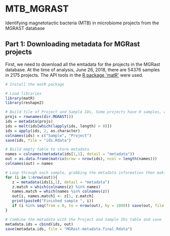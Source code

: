# MTB_MGRAST
Identifying magnetotactic bacteria (MTB) in microbiome projects from the MGRAST database

## Part 1:  Downloading metadata for MGRast projects
First, we need to download all the emtadata for the projects in the MGRast database.  At the time of analysis, June 26, 2018, there are 54376 samples in 2175 projects.  The API tools in the [R package 'matR'](https://github.com/MG-RAST/matR) were used.
```R
# Install the matR package

# Load libraries
library(matR)
library(reshape2)

# Build file of Project and Sample IDs, Some projects have 0 samples, and are ommitted.
projs = rownames(dir.MGRAST())
ids = metadata(projs)
ids = melt(ids[which(lapply(ids, length) > 0)])
ids = apply(ids, 2, as.character)
colnames(ids) = c("Sample", "Project")
save(ids, file = "ids.Rdata")

# Build empty table to store metadata
names = colnames(metadata(ids[1,1], detail = "metadata"))
out = as.data.frame(matrix(nrow = nrow(ids), ncol = length(names)))
colnames(out) = names

# Loop through each sample, grabbing the metadata information then making a final data table
for (i in 1:nrow(out)){
   z = metadata(ids[i,1], detail = "metadata")
   z.match = which(colnames(z) %in% names)
   names.match = which(names %in% colnames(z))
   out[i, names.match] <- z[1, z.match]
   print(paste0("Finished sample ", i))
   if (i %in% seq(from = 0, to = nrow(out), by = 1000)) save(out, file = "MGRast-metadata.Rdata")
}

# Combine the metadata with the Project and Sample IDs table and save
metadata.ids = cbind(ids, out)
save(metadata.ids, file = "MGRast-metadata.final.Rdata")
```
